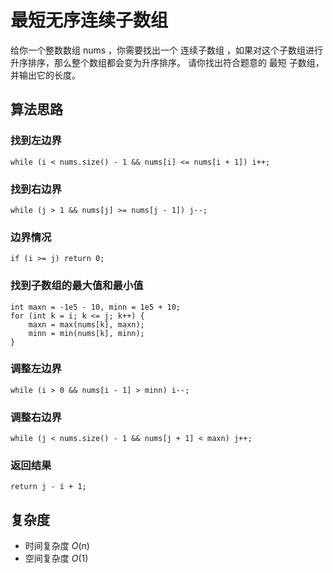 # 最短无序连续子数组
给你一个整数数组 nums ，你需要找出一个 连续子数组 ，如果对这个子数组进行升序排序，那么整个数组都会变为升序排序。
请你找出符合题意的 最短 子数组，并输出它的长度。
## 算法思路
### 找到左边界
```
while (i < nums.size() - 1 && nums[i] <= nums[i + 1]) i++;
```
### 找到右边界
```
while (j > 1 && nums[j] >= nums[j - 1]) j--;
```
### 边界情况
```
if (i >= j) return 0;
```
### 找到子数组的最大值和最小值
```
int maxn = -1e5 - 10, minn = 1e5 + 10;  
for (int k = i; k <= j; k++) {  
    maxn = max(nums[k], maxn);  
    minn = min(nums[k], minn);  
}
```
### 调整左边界
```
while (i > 0 && nums[i - 1] > minn) i--;
```
### 调整右边界
```
while (j < nums.size() - 1 && nums[j + 1] < maxn) j++;
```
### 返回结果
```
return j - i + 1;
```
## 复杂度
- 时间复杂度 $O(n)$
- 空间复杂度 $O(1)$
